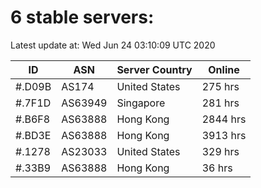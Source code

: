 # 6 stable servers:

Latest update at: Wed Jun 24 03:10:09 UTC 2020

| ID | ASN | Server Country | Online |
| -- | --- | -------------- | ------ |
| #.D09B | AS174 | United States | 275 hrs |
| #.7F1D | AS63949 | Singapore | 281 hrs |
| #.B6F8 | AS63888 | Hong Kong | 2844 hrs |
| #.BD3E | AS63888 | Hong Kong | 3913 hrs |
| #.1278 | AS23033 | United States | 329 hrs |
| #.33B9 | AS63888 | Hong Kong | 36 hrs |

